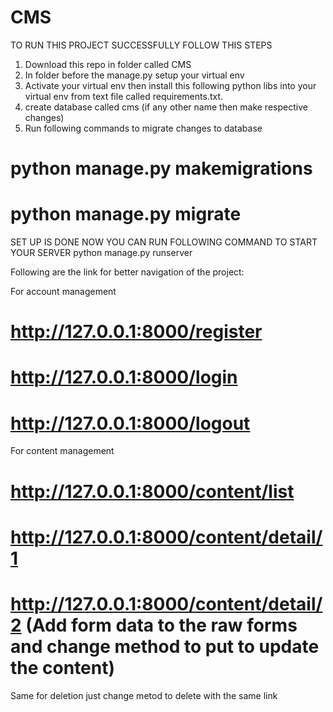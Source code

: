 # CMS

TO RUN THIS PROJECT SUCCESSFULLY FOLLOW THIS STEPS


1) Download this repo in folder called CMS
2) In folder before the manage.py setup your virtual env
3) Activate your virtual env then install this following python libs into your virtual env from text file called requirements.txt.
4) create database called cms (if any other name then make respective changes)
5) Run following commands to migrate changes to database
  # python manage.py makemigrations
  # python manage.py migrate
  
SET UP IS DONE NOW YOU CAN RUN FOLLOWING COMMAND TO START YOUR SERVER
  python manage.py runserver

Following are the link for better navigation of the project:

For account management
# http://127.0.0.1:8000/register
# http://127.0.0.1:8000/login
# http://127.0.0.1:8000/logout

For content management
# http://127.0.0.1:8000/content/list
# http://127.0.0.1:8000/content/detail/1
# http://127.0.0.1:8000/content/detail/2 (Add form data to the raw forms and change method to put to update the content)
Same for deletion just change metod to delete with the same link


